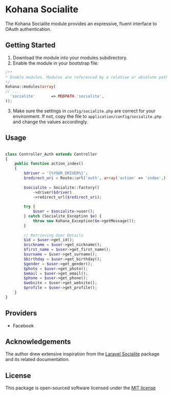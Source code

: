 # Kohana Socialite
The Kohana Socialite module provides an expressive, fluent interface to OAuth authentication.

## Getting Started
1. Download the module into your modules subdirectory.
2. Enable the module in your bootstrap file:

  ```php
  /**
 * Enable modules. Modules are referenced by a relative or absolute path.
 */
Kohana::modules(array(
// ...
    'socialite'       => MODPATH.'socialite',
));
  ```
3. Make sure the settings in `config/socialite.php` are correct for your environment. If not, copy the file to `application/config/socialite.php` and change the values accordingly.

## Usage
```php

class Controller_Auth extends Controller
{
    public function action_index()
    {
        $driver = '{%YOUR_DRIVER%}';
        $redirect_uri = Route::url('auth', array('action' => 'index',));
        
        $socialite = Socialite::factory()
            ->driver($driver)
            ->redirect_url($redirect_uri);
        
        try {
            $user = $socialite->user();
        } catch (Socialite_Exception $e) {
            throw new Kohana_Exception($e->getMessage());
        }
        
        // Retrieving User Details
        $id = $user->get_id();
        $nickname = $user->get_nickname();
        $first_name = $user->get_first_name();
        $surname = $user->get_surname();
        $birthday = $user->get_birthday();
        $gender = $user->get_gender();
        $photo = $user->get_photo();
        $email = $user->get_email();
        $phone = $user->get_phone();
        $website = $user->get_website();
        $profile = $user->get_profile();
    }
}

```

## Providers
- Facebook

## Acknowledgements
The author drew extensive inspiration from the [Laravel Socialite](https://github.com/laravel/socialite/) package and its related documentation.

## License
This package is open-sourced software licensed under the [MIT license](https://opensource.org/licenses/MIT)